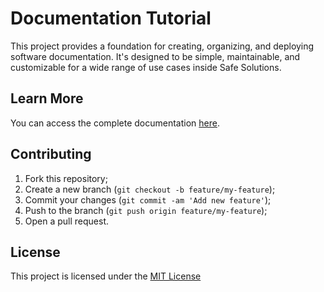 # Documentation Tutorial

This project provides a foundation for creating, organizing, and deploying software documentation. It's designed to be simple, maintainable, and customizable for a wide range of use cases inside Safe Solutions.

## Learn More

You can access the complete documentation [here](https://safe-solutions-engenharia.github.io/documentation-default/).

## Contributing

1. Fork this repository;
2. Create a new branch (`git checkout -b feature/my-feature`);
3. Commit your changes (`git commit -am 'Add new feature'`);
4. Push to the branch (`git push origin feature/my-feature`);
5. Open a pull request.

## License

This project is licensed under the [MIT License](./LICENSE)